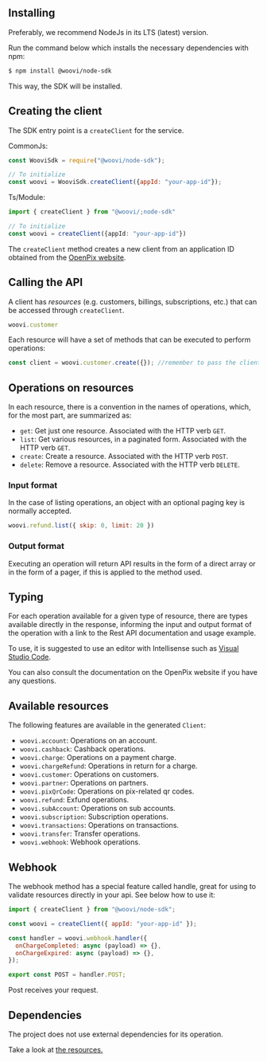 ## Installing

Preferably, we recommend NodeJs in its LTS (latest) version.

Run the command below which installs the necessary dependencies with npm:

```bash
$ npm install @woovi/node-sdk
```

This way, the SDK will be installed.

## Creating the client

The SDK entry point is a `createClient` for the service.

CommonJs:
```js
const WooviSdk = require("@woovi/node-sdk");

// To initialize
const woovi = WooviSdk.createClient({appId: "your-app-id"});
```

Ts/Module:
```ts
import { createClient } from "@woovi/;node-sdk"

// To initialize
const woovi = createClient({appId: "your-app-id"})
```

The `createClient` method creates a new client from an application ID obtained from the [OpenPix website](https://app.openpix.com.br/home/applications/tab/list).

## Calling the API

A client has _resources_ (e.g. customers, billings, subscriptions, etc.) that can be accessed through `createClient`.

```js
woovi.customer
```
Each resource will have a set of methods that can be executed to perform operations:

```js
const client = woovi.customer.create({}); //remember to pass the client creation payload
```

## Operations on resources

In each resource, there is a convention in the names of operations, which, for the most part, are summarized as:

- `get`: Get just one resource. Associated with the HTTP verb `GET`.
- `list`: Get various resources, in a paginated form. Associated with the HTTP verb `GET`.
- `create`: Create a resource. Associated with the HTTP verb `POST`.
- `delete`: Remove a resource. Associated with the HTTP verb `DELETE`.

### Input format

In the case of listing operations, an object with an optional paging key is normally accepted.

```js
woovi.refund.list({ skip: 0, limit: 20 })
```

### Output format

Executing an operation will return API results in the form of a direct array or in the form of a pager, if this is applied to the method used.

## Typing

For each operation available for a given type of resource, there are types available directly in the response, informing the input and output format of the operation with a link to the Rest API documentation and usage example.

To use, it is suggested to use an editor with Intellisense such as [Visual Studio Code](https://code.visualstudio.com/).

You can also consult the documentation on the OpenPix website if you have any questions.

## Available resources

The following features are available in the generated `Client`:

- `woovi.account`: Operations on an account.
- `woovi.cashback`: Cashback operations.
- `woovi.charge`: Operations on a payment charge.
- `woovi.chargeRefund`: Operations in return for a charge.
- `woovi.customer`: Operations on customers.
- `woovi.partner`: Operations on partners.
- `woovi.pixQrCode`: Operations on pix-related qr codes.
- `woovi.refund`: Exfund operations.
- `woovi.subAccount`: Operations on sub accounts.
- `woovi.subscription`: Subscription operations.
- `woovi.transactions`: Operations on transactions.
- `woovi.transfer`: Transfer operations.
- `woovi.webhook`: Webhook operations.

## Webhook

The webhook method has a special feature called handle, great for using to validate resources directly in your api. See below how to use it:

```js
import { createClient } from "@woovi/node-sdk";

const woovi = createClient({ appId: "your-app-id" });

const handler = woovi.webhook.handler({
  onChargeCompleted: async (payload) => {},
  onChargeExpired: async (payload) => {},
});

export const POST = handler.POST;
```

Post receives your request.

## Dependencies
The project does not use external dependencies for its operation.

Take a look at [the resources.](./resources.md.md)